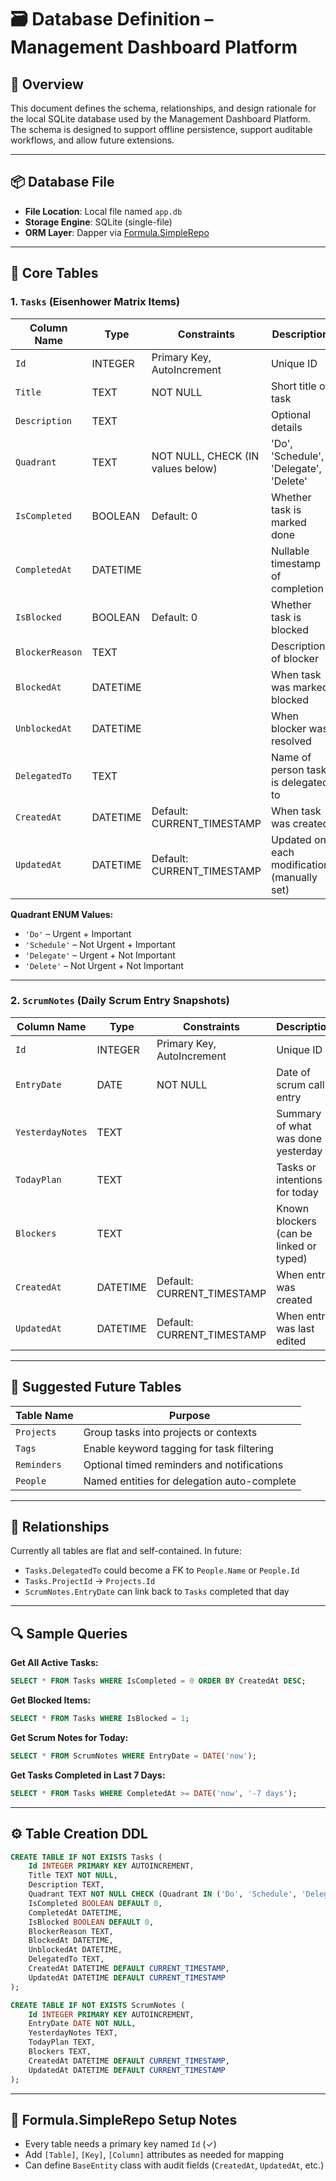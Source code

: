 # 🗃️ Database Definition – Management Dashboard Platform

## 📄 Overview

This document defines the schema, relationships, and design rationale for the local SQLite database used by the Management Dashboard Platform. The schema is designed to support offline persistence, support auditable workflows, and allow future extensions.

---

## 📦 Database File

* **File Location**: Local file named `app.db`
* **Storage Engine**: SQLite (single-file)
* **ORM Layer**: Dapper via [Formula.SimpleRepo](https://github.com/NephosIntegration/Formula.SimpleRepo)

---

## 🧱 Core Tables

### 1. `Tasks` (Eisenhower Matrix Items)

| Column Name     | Type     | Constraints                       | Description                                 |
| --------------- | -------- | --------------------------------- | ------------------------------------------- |
| `Id`            | INTEGER  | Primary Key, AutoIncrement        | Unique ID                                   |
| `Title`         | TEXT     | NOT NULL                          | Short title of task                         |
| `Description`   | TEXT     |                                   | Optional details                            |
| `Quadrant`      | TEXT     | NOT NULL, CHECK (IN values below) | 'Do', 'Schedule', 'Delegate', 'Delete'      |
| `IsCompleted`   | BOOLEAN  | Default: 0                        | Whether task is marked done                 |
| `CompletedAt`   | DATETIME |                                   | Nullable timestamp of completion            |
| `IsBlocked`     | BOOLEAN  | Default: 0                        | Whether task is blocked                     |
| `BlockerReason` | TEXT     |                                   | Description of blocker                      |
| `BlockedAt`     | DATETIME |                                   | When task was marked blocked                |
| `UnblockedAt`   | DATETIME |                                   | When blocker was resolved                   |
| `DelegatedTo`   | TEXT     |                                   | Name of person task is delegated to         |
| `CreatedAt`     | DATETIME | Default: CURRENT\_TIMESTAMP       | When task was created                       |
| `UpdatedAt`     | DATETIME | Default: CURRENT\_TIMESTAMP       | Updated on each modification (manually set) |

**Quadrant ENUM Values:**

* `'Do'` – Urgent + Important
* `'Schedule'` – Not Urgent + Important
* `'Delegate'` – Urgent + Not Important
* `'Delete'` – Not Urgent + Not Important

---

### 2. `ScrumNotes` (Daily Scrum Entry Snapshots)

| Column Name      | Type     | Constraints                 | Description                             |
| ---------------- | -------- | --------------------------- | --------------------------------------- |
| `Id`             | INTEGER  | Primary Key, AutoIncrement  | Unique ID                               |
| `EntryDate`      | DATE     | NOT NULL                    | Date of scrum call entry                |
| `YesterdayNotes` | TEXT     |                             | Summary of what was done yesterday      |
| `TodayPlan`      | TEXT     |                             | Tasks or intentions for today           |
| `Blockers`       | TEXT     |                             | Known blockers (can be linked or typed) |
| `CreatedAt`      | DATETIME | Default: CURRENT\_TIMESTAMP | When entry was created                  |
| `UpdatedAt`      | DATETIME | Default: CURRENT\_TIMESTAMP | When entry was last edited              |

---

## 🔗 Suggested Future Tables

| Table Name  | Purpose                                     |
| ----------- | ------------------------------------------- |
| `Projects`  | Group tasks into projects or contexts       |
| `Tags`      | Enable keyword tagging for task filtering   |
| `Reminders` | Optional timed reminders and notifications  |
| `People`    | Named entities for delegation auto-complete |

---

## 🔁 Relationships

Currently all tables are flat and self-contained. In future:

* `Tasks.DelegatedTo` could become a FK to `People.Name` or `People.Id`
* `Tasks.ProjectId` → `Projects.Id`
* `ScrumNotes.EntryDate` can link back to `Tasks` completed that day

---

## 🔍 Sample Queries

**Get All Active Tasks:**

```sql
SELECT * FROM Tasks WHERE IsCompleted = 0 ORDER BY CreatedAt DESC;
```

**Get Blocked Items:**

```sql
SELECT * FROM Tasks WHERE IsBlocked = 1;
```

**Get Scrum Notes for Today:**

```sql
SELECT * FROM ScrumNotes WHERE EntryDate = DATE('now');
```

**Get Tasks Completed in Last 7 Days:**

```sql
SELECT * FROM Tasks WHERE CompletedAt >= DATE('now', '-7 days');
```

---

## ⚙️ Table Creation DDL

```sql
CREATE TABLE IF NOT EXISTS Tasks (
    Id INTEGER PRIMARY KEY AUTOINCREMENT,
    Title TEXT NOT NULL,
    Description TEXT,
    Quadrant TEXT NOT NULL CHECK (Quadrant IN ('Do', 'Schedule', 'Delegate', 'Delete')),
    IsCompleted BOOLEAN DEFAULT 0,
    CompletedAt DATETIME,
    IsBlocked BOOLEAN DEFAULT 0,
    BlockerReason TEXT,
    BlockedAt DATETIME,
    UnblockedAt DATETIME,
    DelegatedTo TEXT,
    CreatedAt DATETIME DEFAULT CURRENT_TIMESTAMP,
    UpdatedAt DATETIME DEFAULT CURRENT_TIMESTAMP
);

CREATE TABLE IF NOT EXISTS ScrumNotes (
    Id INTEGER PRIMARY KEY AUTOINCREMENT,
    EntryDate DATE NOT NULL,
    YesterdayNotes TEXT,
    TodayPlan TEXT,
    Blockers TEXT,
    CreatedAt DATETIME DEFAULT CURRENT_TIMESTAMP,
    UpdatedAt DATETIME DEFAULT CURRENT_TIMESTAMP
);
```

---

## 🧰 Formula.SimpleRepo Setup Notes

* Every table needs a primary key named `Id` (✓)
* Add `[Table]`, `[Key]`, `[Column]` attributes as needed for mapping
* Can define `BaseEntity` class with audit fields (`CreatedAt`, `UpdatedAt`, etc.)

